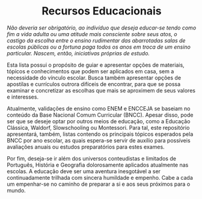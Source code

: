 <h1 align="center">Recursos Educacionais</h1>

_Não deveria ser obrigatório, ao indivíduo que deseja educar-se tendo como fim a vida adulta ou uma atitude mais consciente sobre seus atos, o castigo da escolha entre o ensino rudimentar das abarrotadas salas de escolas públicas ou a fortuna paga todos os anos em troca de um ensino particular. Nascem, então, iniciativas próprias de estudo._

Esta lista possui o propósito de guiar e apresentar opções de materiais, tópicos e conhecimentos que podem ser aplicados em casa, sem a necessidade do vínculo escolar. Busca também apresentar opções de apostilas e currículos outrora difíceis de encontrar, para que se possa examinar e concretizar as escolhas que mais se aproximem de seus valores e interesses.

Atualmente, validações de ensino como ENEM e ENCCEJA se baseiam no conteúdo da Base Nacional Comum Curricular (BNCC). Apesar disso, pode ser que se deseje optar por outros meios de educação, como a Educação Clássica, Waldorf, Slowschooling ou Montessori. Para tal, este repositório apresentará, também, listas contendo os principais tópicos esperados pela BNCC por ano escolar, as quais espera-se servir de auxílio para possíveis avaliações anuais ou estudos preparatórios para estes exames.

Por fim, deseja-se ir além dos universos conteudistas e limitados de Português, História e Geografia dolorosamente aplicados atualmente nas escolas. A educação deve ser uma aventura inesgotável a ser continuadamente trilhada com sincera humildade e empenho. Cabe a cada um empenhar-se no caminho de preparar a si e aos seus próximos para o mundo.
